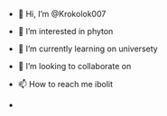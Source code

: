 - 👋 Hi, I’m @Krokolok007
- 👀 I’m interested in phyton
- 🌱 I’m currently learning on universety
- 💞️ I’m looking to collaborate on 
- 📫 How to reach me ibolit

-
<!---
Krokolok007/Krokolok007 is a ✨ special ✨ repository because its `README.md` (this file) appears on your GitHub profile.
You can click the Preview link to take a look at your changes.
--->
